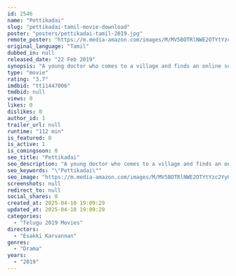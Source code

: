 ```yaml
---
id: 2546
name: "Pettikadai"
slug: "pettikadai-tamil-movie-download"
poster: "posters/pettikadai-tamil-2019.jpg"
remote_poster: "https://m.media-amazon.com/images/M/MV5BOTRlNWE2OTYtYzc2Yy00M2M2LWFkYjAtOTQxN2MyYTkzZGMzXkEyXkFqcGdeQXVyMTEzNzg0Mjkx._V1_SX300.jpg"
original_language: "Tamil"
dubbed_in: null
released_date: "22 Feb 2019"
synopsis: "A young doctor who comes to a village and finds an online supermarket suppressing small traders and decides to fight back."
type: "movie"
rating: "3.7"
imdbid: "tt11447006"
tmdbid: null
views: 0
likes: 0
dislikes: 0
author_id: 1
trailer_url: null
runtime: "112 min"
is_featured: 0
is_active: 1
is_comingsoon: 0
seo_title: "Pettikadai"
seo_description: "A young doctor who comes to a village and finds an online supermarket suppressing small traders and decides to fight back."
seo_keywords: "\"Pettikadai\""
seo_image: "https://m.media-amazon.com/images/M/MV5BOTRlNWE2OTYtYzc2Yy00M2M2LWFkYjAtOTQxN2MyYTkzZGMzXkEyXkFqcGdeQXVyMTEzNzg0Mjkx._V1_SX300.jpg"
screenshots: null
redirect_to: null
social_shares: 0
created_at: 2025-04-10 19:09:29
updated_at: 2025-04-10 19:09:29
categories:
  - "Telugu 2019 Movies"
directors:
  - "Esakki Karvannan"
genres:
  - "Drama"
years:
  - "2019"
---
```

